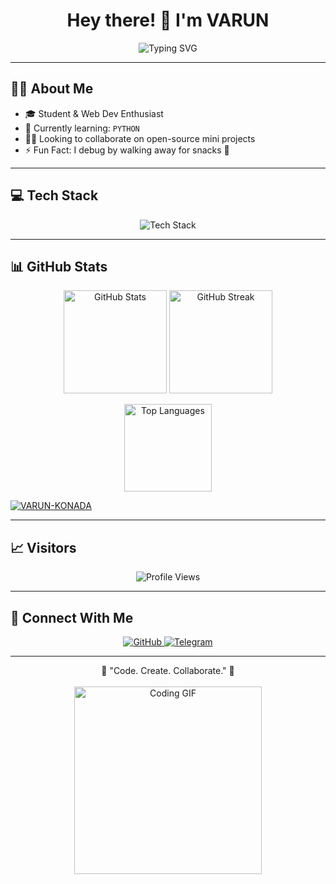 
<h1 align="center">Hey there! 👋 I'm VARUN</h1>

<p align="center">
  <img src="https://readme-typing-svg.herokuapp.com?font=Fira+Code&weight=600&size=24&pause=1000&color=00F7FF&center=true&vCenter=true&width=435&lines=Passionate+Developer+💻;Lover+of+Clean+Code+📝;Always+Learning+Something+New+🚀;Let's+build+cool+stuff+🔥" alt="Typing SVG" />
</p>

---

## 🧑‍💻 About Me

- 🎓 Student & Web Dev Enthusiast  
- 🌱 Currently learning: `PYTHON`
- 👯‍♂️ Looking to collaborate on open-source mini projects  
- ⚡ Fun Fact: I debug by walking away for snacks 🍫

---

## 💻 Tech Stack

<p align="center">
  <img src="https://skillicons.dev/icons?i=html,css,js,c,python,git,github,vscode,bash" alt="Tech Stack" />
</p>

---

## 📊 GitHub Stats

<p align="center">
  <img src="https://github-readme-stats.vercel.app/api?username=VARUN-KONADA&show_icons=true&theme=radical" height="165" alt="GitHub Stats" />
  <img src="https://github-readme-streak-stats.herokuapp.com/?user=VARUN-KONADA&theme=radical" height="165" alt="GitHub Streak" />
</p>

<p align="center">
  <img src="https://github-readme-stats.vercel.app/api/top-langs/?username=VARUN-KONADA&layout=compact&theme=radical" height="140" alt="Top Languages" />
</p>
<p align="left"> <a href="https://github.com/ryo-ma/github-profile-trophy"><img src="https://github-profile-trophy.vercel.app/?username=VARUN-KONADA&layout=compact&theme=radical&column=3&margin-w=15&margin-h=15" alt="VARUN-KONADA" /></a> </p>

---

## 📈 Visitors

<p align="center">
  <img src="https://komarev.com/ghpvc/?username=VARUN-KONADA&style=for-the-badge&color=blue" alt="Profile Views" />
</p>

---

## 🔗 Connect With Me

<p align="center">
  <a href="https://github.com/VARUN-KONADA" target="_blank">
    <img src="https://img.shields.io/badge/GitHub-black?style=for-the-badge&logo=github" alt="GitHub" />
  </a>
  <a href="https://t.me/AGENT_V" target="_blank">
    <img src="https://img.shields.io/badge/Telegram-2CA5E0?style=for-the-badge&logo=telegram&logoColor=white" alt="Telegram" />
  </a>
  <!--
  <a href="mailto:youremail@example.com">
    <img src="https://img.shields.io/badge/Email-Send_Message-red?style=for-the-badge&logo=gmail" alt="Email" />
  </a>-->
</p>

---

<p align="center">
  🚀 "Code. Create. Collaborate." 🚀  
  <br><br>
  <img src="https://media.giphy.com/media/qgQUggAC3Pfv687qPC/giphy.gif" width="300" alt="Coding GIF" />
</p>
